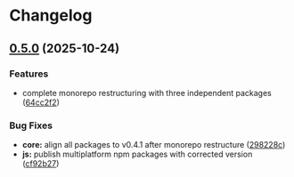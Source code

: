 # Changelog

## [0.5.0](https://github.com/maskdotdev/sombra/compare/sombradb-v0.4.1...sombradb-v0.5.0) (2025-10-24)


### Features

* complete monorepo restructuring with three independent packages ([64cc2f2](https://github.com/maskdotdev/sombra/commit/64cc2f2c006ec162e79fcf59e5aa482c412489d1))


### Bug Fixes

* **core:** align all packages to v0.4.1 after monorepo restructure ([298228c](https://github.com/maskdotdev/sombra/commit/298228cb089610a9679c316be97e43054a34d081))
* **js:** publish multiplatform npm packages with corrected version ([cf92b27](https://github.com/maskdotdev/sombra/commit/cf92b27badd31c06b35189a292ce5fbd6ff96e26))
